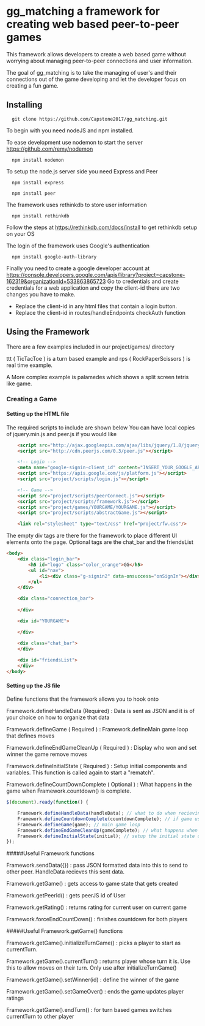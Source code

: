 # gg_matching a framework for creating web based peer-to-peer games

This framework allows developers to create a web based game without worrying about managing peer-to-peer connections and user information. 

The goal of gg_matching is to take the managing of user's and their connections out of the game developing and let the developer focus on creating a fun game. 


## Installing 

```
  git clone https://github.com/Capstone2017/gg_matching.git
```

To begin with you need nodeJS and npm installed.

To ease development use nodemon to start the server https://github.com/remy/nodemon
```
  npm install nodemon
```

To setup the node.js server side you need Express and Peer
```
  npm install express
```
```
  npm install peer
```

The framework uses rethinkdb to store user information
``` 
  npm install rethinkdb
```
Follow the steps at https://rethinkdb.com/docs/install to get rethinkdb setup on your OS

The login of the framework uses Google's authentication 
```
  npm install google-auth-library
```

Finally you need to create a google developer account at https://console.developers.google.com/apis/library?project=capstone-162319&organizationId=533863865723 
Go to credentials and create credentials for a web application and copy the client-id there are two changes you have to make.
 - Replace the client-id in any html files that contain a login button. 
 - Replace the client-id in routes/handleEndpoints checkAuth function


## Using the Framework

There are a few examples included in our project/games/ directory 

ttt ( TicTacToe ) is a turn based example and rps ( RockPaperScissors ) is real time example.

A More complex example is palamedes which shows a split screen tetris like game.

### Creating a Game

#### Setting up the HTML file

The required scripts to include are shown below
You can have local copies of jquery.min.js and peer.js if you would like 
```html
    <script src="http://ajax.googleapis.com/ajax/libs/jquery/1.8/jquery.min.js"></script>
    <script src="http://cdn.peerjs.com/0.3/peer.js"></script>

    <!-- Login -->
    <meta name="google-signin-client_id" content="INSERT_YOUR_GOOGLE_API_CLIENT_ID">
    <script src="https://apis.google.com/js/platform.js"></script> 
    <script src="project/scripts/login.js"></script>

    <!-- Game -->
    <script src="project/scripts/peerConnect.js"></script>
    <script src="project/scripts/framework.js"></script>
    <script src="project/games/YOURGAME/YOURGAME.js"></script> 
    <script src="project/scripts/abstractGame.js"></script>

    <link rel="stylesheet" type="text/css" href="project/fw.css"/>
```

The empty div tags are there for the framework to place different UI elements onto the page.
Optional tags are the chat_bar and the friendsList
```html
<body>
    <div class="login_bar">
        <h5 id="logo" class="color_orange">GG</h5>
        <ul id="nav">
            <li><div class="g-signin2" data-onsuccess="onSignIn"></div></li>
        </ul>
    </div>

    <div class="connection_bar">
        
    </div>

    <div id="YOURGAME">

    </div>

    <div class="chat_bar">
    </div>
    
    <div id="friendsList">
    </div>
</body>
```

#### Setting up the JS file

Define functions that the framework allows you to hook onto

Framework.defineHandleData (Required) : Data is sent as JSON and it is of your choice on how to organize that data

Framework.defineGame ( Required ) : Framework.defineMain game loop that defines moves

Framework.defineEndGameCleanUp ( Required ) : Display who won  and set winner the game remove moves

Framework.defineInitialState ( Required ) : Setup initial components and variables. This function is called again to start a "rematch".

Framework.defineCountDownComplete ( Optional ) : What happens in the game when Framework.countdown() is complete. 
```javascript
$(document).ready(function() {

    Framework.defineHandleData(handleData); // what to do when recieving data
    Framework.defineCountdownComplete(countdownComplete); // if game uses timer define what happens when count down over
    Framework.defineGame(game); // main game loop
    Framework.defineEndGameCleanUp(gameComplete); // what happens when game is finished
    Framework.defineInitialState(initial); // setup the initial state of the game
});
```



#####Useful Framework functions

Framework.sendData({}) : pass JSON formatted data into this to send to other peer. HandleData recieves this sent data.

Framework.getGame() : gets access to game state that gets created 

Framework.getPeerId() : gets peerJS id of User

Framework.getRating() : returns rating for current user on current game

Framework.forceEndCountDown() : finishes countdown for both players


#####Useful Framework.getGame() functions

Framework.getGame().initializeTurnGame() : picks a player to start as currentTurn.

Framework.getGame().currentTurn() : returns player whose turn it is. Use this to allow moves on their turn. Only use after initializeTurnGame()

Framework.getGame().setWinner(id) : define the winner of the game

Framework.getGame().setGameOver()  : ends the game updates player ratings

Framework.getGame().endTurn() : for turn based games switches currentTurn to other player

